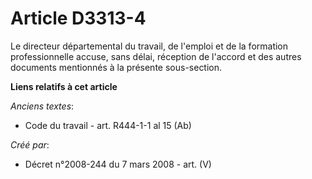 # Article D3313-4

Le directeur départemental du travail, de l'emploi et de la formation professionnelle accuse, sans délai, réception de
l'accord et des autres documents mentionnés à la présente sous-section.

**Liens relatifs à cet article**

_Anciens textes_:

  - Code du travail - art. R444-1-1 al 15 (Ab)

_Créé par_:

  - Décret n°2008-244 du 7 mars 2008 - art. (V)
